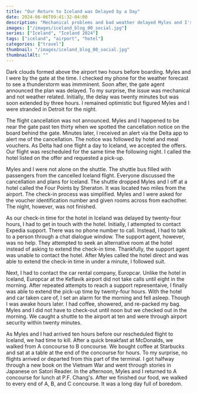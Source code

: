 ```yaml
---
title: "Our Return to Iceland was Delayed by a Day"
date: 2024-06-06T09:41:32-04:00
description: "Mechanical problems and bad weather delayed Myles and I's return to Iceland in May 2024."
images: ["/images/iceland_blog_00_social.jpg"]
series: ["Iceland", "Iceland 2024"]
tags: ["iceland", "airport", "hotel"]
categories: ["travel"]
thumbnail: "/images/iceland_blog_00_social.jpg"
thumbnailAlt: ""
---
```


Dark clouds formed above the airport two hours before boarding. Myles and I were by the gate at the time. I checked my phone for the weather forecast to see a thunderstorm was immminent. Soon after, the gate agent announced the plan was delayed. To my surprise, the issue was mechanical and not weather related. Initially, the delay was twenty minutes but was soon extended by three hours. I remained optimistic but figured Myles and I were stranded in Detroit for the night.

The flight cancellation was not announced. Myles and I happened to be near the gate past ten thirty when we spotted the cancellation notice on the board behind the gate. Minutes later, I received an alert via the Delta app to alert me of the cancellation. The notice was followed by hotel and meal vouchers. As Delta had one flight a day to Iceland, we accepted the offers. Our flight was rescheduled for the same time the following night. I called the hotel listed on the offer and requested a pick-up.

Myles and I were not alone on the shuttle. The shuttle bus filled with passengers from the cancelled Iceland flight. Everyone discussed the cancellation and plans for Iceland. The shuttle dropped Myles and I off at a hotel called the Four Points by Sheraton. It was located two miles from the airport. The check-in process was simplified. Myles and I were asked for the voucher identification number and given rooms across from eachother. The night, however, was not finished.

As our check-in time for the hotel in Iceland was delayed by twenty-four hours, I had to get in touch with the hotel. Initially, I attempted to contact Expedia support. There was no phone number to call. Instead, I had to talk to a person through a chat dialogue window. The support agent, however, was no help. They attempted to seek an alternative room at the hotel instead of asking to extend the check-in time. Thankfully, the support agent was unable to contact the hotel. After Myles called the hotel direct and was able to extend the check-in time in under a minute, I followed suit.

Next, I had to contact the car rental company, Europcar. Unlike the hotel in Iceland, Europcar at the Keflavik airport did not take calls until eight in the morning. After repeated attempts to reach a support representaive, I finally was able to extend the pick-up time by twenty-four hours. With the hotel and car taken care of, I set an alarm for the morning and fell asleep. Though I was awake hours later. I had coffee, showered, and re-packed my bag. Myles and I did not have to check-out until noon but we checked out in the morning. We caught a shuttle to the airport at ten and were through airport security within twenty minutes.

As Myles and I had arrived ten hours before our rescheduled flight to Iceland, we had time to kill. After a quick breakfast at McDonalds, we walked from A concourse to B concourse. We bought coffee at Starbucks and sat at a table at the end of the concourse for hours. To my surprise, no flights arrived or departed from this part of the terminal. I got halfway through a new book on the Vietnam War and went through stories in Japanese on Satori Reader. In the afternoon, Myles and I returned to A concourse for lunch at P.F. Chang's. After we finished our food, we walked to every end of A, B, and C concourse. It was a long day full of boredom.

